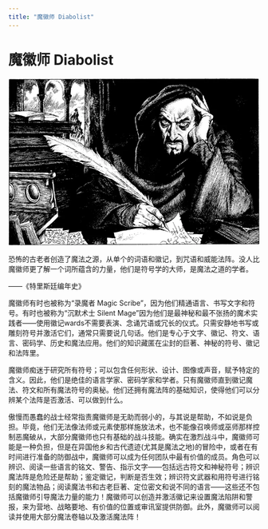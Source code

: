 ```yaml
---
title: "魔徽师 Diabolist"
---
```

# 魔徽师 Diabolist

![image-20240708102236451](./assets/image-20240708102236451.webp)

恐怖的古老者创造了魔法之源，从单个的词语和徽记，到咒语和威能法阵。没人比魔徽师更了解一个词所蕴含的力量，他们是符号学的大师，是魔法之道的学者。

——《特里斯廷编年史》

魔徽师有时也被称为“录魔者 Magic Scribe”，因为他们精通语言、书写文字和符号。有时也被称为“沉默术士 Silent Mage”因为他们是最神秘和最不张扬的魔术实践者——使用徽记wards不需要表演、念诵咒语或冗长的仪式。只需安静地书写或雕刻符号并激活它们，通常只需要说几句话。他们是专心于文字、徽记、符文、语言、密码学、历史和魔法应用。他们的知识藏匿在尘封的巨著、神秘的符号、徽记和法阵里。

魔徽师痴迷于研究所有符号；可以包含任何形状、设计、图像或声音，赋予特定的含义。因此，他们是绝佳的语言学家、密码学家和学者。只有魔徽师直到徽记魔法、符文和所有魔法符号的奥秘。他们还拥有魔法阵的基础知识，使得他们可以分辨某个法阵是否激活、可以做到什么。

傲慢而愚蠢的战士经常指责魔徽师是无助而弱小的，与其说是帮助，不如说是负担。毕竟，他们无法像法师或元素使那样施放法术，也不能像召唤师或巫师那样控制恶魔破从，大部分魔徽师也只有基础的战斗技能。确实在激烈战斗中，魔徽师可能是一种负担，但是在异国他乡和古代遗迹(尤其是魔法之地)的冒险中，或者在有时间进行准备的防御战中，魔徽师可以成为任何团队中最有价值的成员。角色可以辨识、阅读一些语言的铭文、警告、指示文字——包括远古符文和神秘符号；辨识魔法阵是危险还是帮助；鉴定徽记，判断是否生效；辨识符文武器和用符号进行铭刻的魔法物品；阅读魔法书和古老巨著、定位密文和说不同的语言——这些还不包括魔徽师引导魔法力量的能力！魔徽师可以创造并激活徽记来设置魔法陷阱和警报，来为营地、战略要地、有价值的位置或审讯室提供防御。此外，魔徽师可以阅读并使用大部分魔法卷轴以及激活魔法阵！
